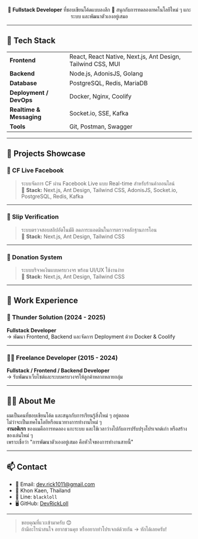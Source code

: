 <p align="center">
🎯 <b>Fullstack Developer</b> ที่ชอบเขียนโค้ดแบบลงลึก  
🚀 สนุกกับการทดลองเทคโนโลยีใหม่ ๆ แกะระบบ และพัฒนาตัวเองอยู่เสมอ
</p>

---

## 🔧 Tech Stack

<table>
  <tr>
    <td><strong>Frontend</strong></td>
    <td>React, React Native, Next.js, Ant Design, Tailwind CSS, MUI</td>
  </tr>
  <tr>
    <td><strong>Backend</strong></td>
    <td>Node.js, AdonisJS, Golang</td>
  </tr>
  <tr>
    <td><strong>Database</strong></td>
    <td>PostgreSQL, Redis, MariaDB</td>
  </tr>
  <tr>
    <td><strong>Deployment / DevOps</strong></td>
    <td>Docker, Nginx, Coolify</td>
  </tr>
  <tr>
    <td><strong>Realtime & Messaging</strong></td>
    <td>Socket.io, SSE, Kafka</td>
  </tr>
  <tr>
    <td><strong>Tools</strong></td>
    <td>Git, Postman, Swagger</td>
  </tr>
</table>

---

## 🚀 Projects Showcase

### 📌 CF Live Facebook
> ระบบจัดการ CF ผ่าน Facebook Live แบบ Real-time สำหรับร้านค้าออนไลน์  
🔧 **Stack:** Next.js, Ant Design, Tailwind CSS, AdonisJS, Socket.io, PostgreSQL, Redis, Kafka

---

### 📌 Slip Verification
> ระบบตรวจสอบสลิปอัตโนมัติ ลดภาระแอดมินในการตรวจหลักฐานการโอน  
🔧 **Stack:** Next.js, Ant Design, Tailwind CSS

---

### 📌 Donation System
> ระบบบริจาคเงินแบบครบวงจร พร้อม UI/UX ใช้งานง่าย  
🔧 **Stack:** Next.js, Ant Design, Tailwind CSS

---

## 💼 Work Experience

### 🏢 Thunder Solution (2024 - 2025)  
**Fullstack Developer**  
→ พัฒนา Frontend, Backend และจัดการ Deployment ด้วย Docker & Coolify

---

### 🧑‍💻 Freelance Developer (2015 - 2024)  
**Fullstack / Frontend / Backend Developer**  
→ รับพัฒนาเว็บไซต์และระบบครบวงจรให้ลูกค้าหลากหลายกลุ่ม

---

## 🙋‍♂️ About Me

ผมเป็นคนที่ชอบเขียนโค้ด และสนุกกับการเรียนรู้สิ่งใหม่ ๆ อยู่ตลอด  
ไม่ว่าจะเป็นเทคโนโลยีหรือแนวทางการทำงานใหม่ ๆ  
**งานอดิเรก** ของผมคือการทดลอง แกะระบบ และใช้เวลาว่างไปกับการปรับปรุงโปรเจกต์เก่า หรือสร้างของเล่นใหม่ ๆ  
เพราะเชื่อว่า "การพัฒนาตัวเองอยู่เสมอ คือหัวใจของการทำงานสายนี้"

---

## 📫 Contact

- 📧 Email: [dev.rick1011@gmail.com](mailto:dev.rick1011@gmail.com)  
- 📍 Khon Kaen, Thailand  
- 💬 Line: `blackloll`  
- 🖥️ GitHub: [DevRickLoll](https://github.com/DevRickLoll)

---

> ขอบคุณที่แวะเข้ามาครับ 😊  
> ถ้ามีอะไรน่าสนใจ อยากชวนคุย หรืออยากทำโปรเจกต์ด้วยกัน → ทักได้เลยครับ!
